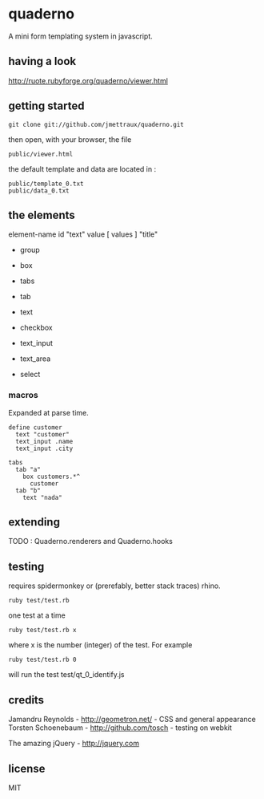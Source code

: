 
# quaderno

A mini form templating system in javascript.


## having a look

<a href="http://ruote.rubyforge.org/quaderno/viewer.html">http://ruote.rubyforge.org/quaderno/viewer.html</a>


## getting started

    git clone git://github.com/jmettraux/quaderno.git

then open, with your browser, the file

    public/viewer.html

the default template and data are located in :

    public/template_0.txt
    public/data_0.txt


## the elements

element-name id "text" value [ values ] "title"

* group
* box
* tabs
* tab
* text

* checkbox
* text_input
* text_area
* select


### macros

Expanded at parse time.

    define customer
      text "customer"
      text_input .name
      text_input .city
    
    tabs
      tab "a"
        box customers.*^
          customer
      tab "b"
        text "nada"


## extending

TODO : Quaderno.renderers and Quaderno.hooks


## testing

requires spidermonkey or (prerefably, better stack traces) rhino.

    ruby test/test.rb

one test at a time

    ruby test/test.rb x

where x is the number (integer) of the test. For example

    ruby test/test.rb 0

will run the test test/qt_0_identify.js


## credits

Jamandru Reynolds - <a href="http://geometron.net">http://geometron.net/</a> - CSS and general appearance
Torsten Schoenebaum - <a href="http://github.com/tosch">http://github.com/tosch</a> - testing on webkit

The amazing jQuery - <a href="http://jquery.com/">http://jquery.com</a>


## license

MIT

